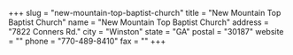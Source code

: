 +++
slug = "new-mountain-top-baptist-church"
title = "New Mountain Top Baptist Church"
name = "New Mountain Top Baptist Church"
address = "7822 Conners Rd."
city = "Winston"
state = "GA"
postal = "30187"
website = ""
phone = "770-489-8410"
fax = ""
+++
